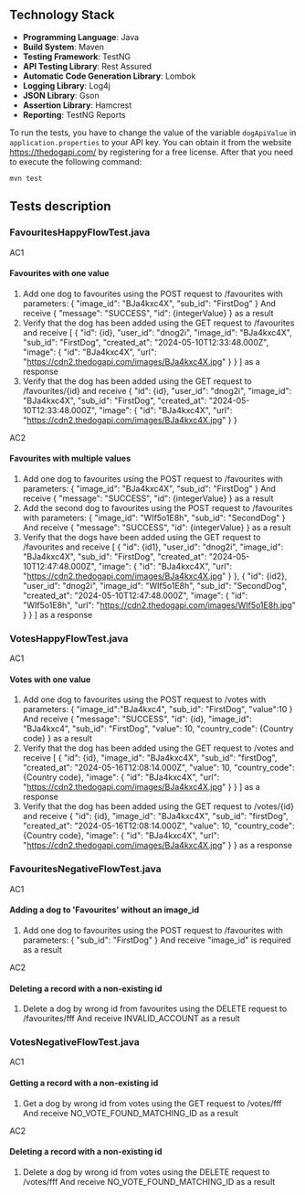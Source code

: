 ## Technology Stack
- **Programming Language**: Java
- **Build System**: Maven
- **Testing  Framework**: TestNG
- **API Testing Library**: Rest Assured
- **Automatic Code Generation Library**: Lombok
- **Logging Library**: Log4j
- **JSON Library**: Gson
- **Assertion Library**: Hamcrest
- **Reporting**: TestNG Reports

To run the tests, you have to change the value of the variable `dogApiValue` in `application.properties` to your API key.
You can obtain it from the website https://thedogapi.com/ by registering for a free license.
After that you need to execute the following command:

`mvn test`

## Tests description

### FavouritesHappyFlowTest.java

AC1
#### Favourites with one value

1. Add one dog to favourites using the POST request to /favourites with parameters:
   {
   "image_id": "BJa4kxc4X",
   "sub_id": "FirstDog"
   }
   And receive
   {
   "message": "SUCCESS",
   "id": {integerValue}
   }
   as a result
2. Verify that the dog has been added using the GET request to /favourites and receive
   [
   {
   "id": {id},
   "user_id": "dnog2i",
   "image_id": "BJa4kxc4X",
   "sub_id": "FirstDog",
   "created_at": "2024-05-10T12:33:48.000Z",
   "image": {
   "id": "BJa4kxc4X",
   "url": "https://cdn2.thedogapi.com/images/BJa4kxc4X.jpg"
   }
   }
   ]
   as a response
3. Verify that the dog has been added using the GET request to /favourites/{id} and receive
   {
   "id": {id},
   "user_id": "dnog2i",
   "image_id": "BJa4kxc4X",
   "sub_id": "FirstDog",
   "created_at": "2024-05-10T12:33:48.000Z",
   "image": {
   "id": "BJa4kxc4X",
   "url": "https://cdn2.thedogapi.com/images/BJa4kxc4X.jpg"
   }
   }

AC2
#### Favourites with multiple values

1. Add one dog to favourites using the POST request to /favourites with parameters:
   {
   "image_id": "BJa4kxc4X",
   "sub_id": "FirstDog"
   }
   And receive
   {
   "message": "SUCCESS",
   "id": {integerValue}
   }
   as a result
2. Add the second dog to favourites using the POST request to /favourites with parameters:
   {
   "image_id": "WIf5o1E8h",
   "sub_id": "SecondDog"
   }
   And receive
   {
   "message": "SUCCESS",
   "id": {integerValue}
   }
   as a result
3. Verify that the dogs have been added using the GET request to /favourites and receive
   [
   {
   "id": {id1},
   "user_id": "dnog2i",
   "image_id": "BJa4kxc4X",
   "sub_id": "FirstDog",
   "created_at": "2024-05-10T12:47:48.000Z",
   "image": {
   "id": "BJa4kxc4X",
   "url": "https://cdn2.thedogapi.com/images/BJa4kxc4X.jpg"
   }
   },
   {
   "id": {id2},
   "user_id": "dnog2i",
   "image_id": "WIf5o1E8h",
   "sub_id": "SecondDog",
   "created_at": "2024-05-10T12:47:48.000Z",
   "image": {
   "id": "WIf5o1E8h",
   "url": "https://cdn2.thedogapi.com/images/WIf5o1E8h.jpg"
   }
   }
   ]
   as a response

### VotesHappyFlowTest.java

AC1
#### Votes with one value

1. Add one dog to favourites using the POST request to /votes with parameters:
   {
   "image_id":"BJa4kxc4",
   "sub_id": "FirstDog",
   "value":10
   }
   And receive
   {
   "message": "SUCCESS",
   "id": {id},
   "image_id": "BJa4kxc4",
   "sub_id": "FirstDog",
   "value": 10,
   "country_code": {Country code}
   }
   as a result
2. Verify that the dog has been added using the GET request to /votes and receive
   [
   {
   "id": {id},
   "image_id": "BJa4kxc4X",
   "sub_id": "firstDog",
   "created_at": "2024-05-16T12:08:14.000Z",
   "value": 10,
   "country_code": {Country code},
   "image": {
   "id": "BJa4kxc4X",
   "url": "https://cdn2.thedogapi.com/images/BJa4kxc4X.jpg"
   }
   }
   ]
   as a response
3. Verify that the dog has been added using the GET request to /votes/{id} and receive
   {
   "id": {id},
   "image_id": "BJa4kxc4X",
   "sub_id": "firstDog",
   "created_at": "2024-05-16T12:08:14.000Z",
   "value": 10,
   "country_code": {Country code},
   "image": {
   "id": "BJa4kxc4X",
   "url": "https://cdn2.thedogapi.com/images/BJa4kxc4X.jpg"
   }
   }
   as a response

### FavouritesNegativeFlowTest.java

AC1
#### Adding a dog to 'Favourites' without an image_id

1. Add one dog to favourites using the POST request to /favourites with parameters:
   {
   "sub_id": "FirstDog"
   }
   And receive
   "image_id" is required
   as a result

AC2
#### Deleting a record with a non-existing id
1. Delete a dog by wrong id from favourites using the DELETE request to /favourites/fff
   And receive
   INVALID_ACCOUNT
   as a result

### VotesNegativeFlowTest.java

AC1
#### Getting a record with a non-existing id
1. Get a dog by wrong id from votes using the GET request to /votes/fff
   And receive
   NO_VOTE_FOUND_MATCHING_ID
   as a result

AC2
#### Deleting a record with a non-existing id
1. Delete a dog by wrong id from votes using the DELETE request to /votes/fff
   And receive
   NO_VOTE_FOUND_MATCHING_ID
   as a result